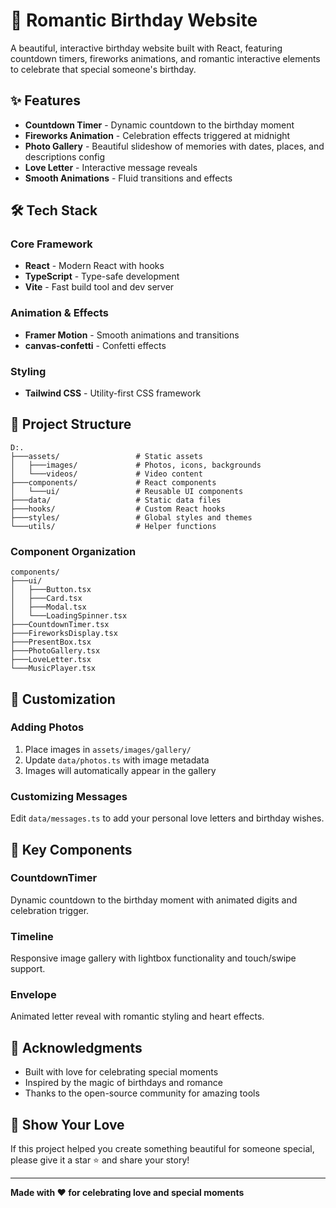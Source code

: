 # 🎉 Romantic Birthday Website

A beautiful, interactive birthday website built with React, featuring countdown timers, fireworks animations, and romantic interactive elements to celebrate that special someone's birthday.

## ✨ Features

- **Countdown Timer** - Dynamic countdown to the birthday moment
- **Fireworks Animation** - Celebration effects triggered at midnight
- **Photo Gallery** - Beautiful slideshow of memories with dates, places, and descriptions config
- **Love Letter** - Interactive message reveals
- **Smooth Animations** - Fluid transitions and effects

## 🛠️ Tech Stack

### Core Framework
- **React** - Modern React with hooks
- **TypeScript** - Type-safe development
- **Vite** - Fast build tool and dev server

### Animation & Effects
- **Framer Motion** - Smooth animations and transitions
- **canvas-confetti** - Confetti effects

### Styling
- **Tailwind CSS** - Utility-first CSS framework

## 📁 Project Structure

```
D:.
├───assets/                 # Static assets
│   ├───images/             # Photos, icons, backgrounds
│   └───videos/             # Video content
├───components/             # React components
│   └───ui/                 # Reusable UI components
├───data/                   # Static data files
├───hooks/                  # Custom React hooks
├───styles/                 # Global styles and themes
└───utils/                  # Helper functions
```

### Component Organization
```
components/
├───ui/
│   ├───Button.tsx
│   ├───Card.tsx
│   ├───Modal.tsx
│   └───LoadingSpinner.tsx
├───CountdownTimer.tsx
├───FireworksDisplay.tsx
├───PresentBox.tsx
├───PhotoGallery.tsx
├───LoveLetter.tsx
└───MusicPlayer.tsx
```

## 🎨 Customization

### Adding Photos
1. Place images in `assets/images/gallery/`
2. Update `data/photos.ts` with image metadata
3. Images will automatically appear in the gallery

### Customizing Messages
Edit `data/messages.ts` to add your personal love letters and birthday wishes.


## 🎯 Key Components

### CountdownTimer
Dynamic countdown to the birthday moment with animated digits and celebration trigger.

### Timeline
Responsive image gallery with lightbox functionality and touch/swipe support.

### Envelope
Animated letter reveal with romantic styling and heart effects.


## 💝 Acknowledgments

- Built with love for celebrating special moments
- Inspired by the magic of birthdays and romance
- Thanks to the open-source community for amazing tools

## 🌟 Show Your Love

If this project helped you create something beautiful for someone special, please give it a star ⭐ and share your story!

---

**Made with ❤️ for celebrating love and special moments**

